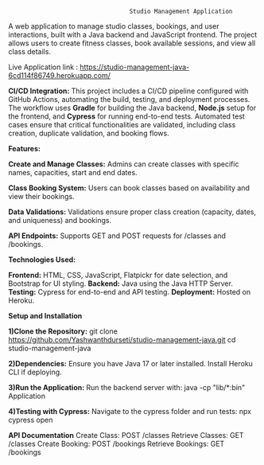                                       Studio Management Application

A web application to manage studio classes, bookings, and user interactions, built with a Java backend and JavaScript frontend. The project allows users to create fitness classes, book available sessions, and view all class details.

Live Application link : https://studio-management-java-6cd114f86749.herokuapp.com/

**CI/CD Integration:**
This project includes a CI/CD pipeline configured with GitHub Actions, automating the build, testing, and deployment processes. The workflow uses **Gradle** for building the Java backend, **Node.js** setup for the frontend, and **Cypress** for running end-to-end tests. Automated test cases ensure that critical functionalities are validated, including class creation, duplicate validation, and booking flows.

**Features:**

**Create and Manage Classes:** Admins can create classes with specific names, capacities, start and end dates.

**Class Booking System:** Users can book classes based on availability and view their bookings.

**Data Validations:** Validations ensure proper class creation (capacity, dates, and uniqueness) and bookings.

**API Endpoints:** Supports GET and POST requests for /classes and /bookings.

**Technologies Used:**

**Frontend:** HTML, CSS, JavaScript, Flatpickr for date selection, and Bootstrap for UI styling.
**Backend:** Java using the Java HTTP Server.
**Testing:** Cypress for end-to-end and API testing.
**Deployment:** Hosted on Heroku.


**Setup and Installation**

**1)**Clone the Repository:****
git clone https://github.com/Yashwanthdurseti/studio-management-java.git
cd studio-management-java


**2)**Dependencies:****
Ensure you have Java 17 or later installed.
Install Heroku CLI if deploying.

**3)Run the Application:**
Run the backend server with:
java -cp "lib/*:bin" Application

**4)Testing with Cypress:**
Navigate to the cypress folder and run tests:
npx cypress open



**API Documentation**
Create Class: POST /classes
Retrieve Classes: GET /classes
Create Booking: POST /bookings
Retrieve Bookings: GET /bookings

